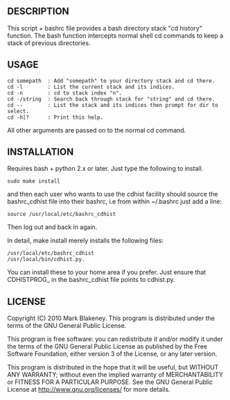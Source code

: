 ## DESCRIPTION

This script + bashrc file provides a bash directory stack "cd history"
function. The bash function intercepts normal shell cd commands to
keep a stack of previous directories.

## USAGE

    cd somepath  : Add "somepath" to your directory stack and cd there.
    cd -l        : List the current stack and its indices.
    cd -n        : cd to stack index "n".
    cd -/string  : Search back through stack for "string" and cd there.
    cd --        : List the stack and its indices then prompt for dir to select.
    cd -h|?      : Print this help.

All other arguments are passed on to the normal cd command.

## INSTALLATION

Requires bash + python 2.x or later. Just type the following to install.

    sudo make install

and then each user who wants to use the cdhist facility should source
the bashrc_cdhist file into their bashrc, i.e from within ~/.bashrc just
add a line:

    source /usr/local/etc/bashrc_cdhist

Then log out and back in again.

In detail, make install merely installs the following files:

    /usr/local/etc/bashrc_cdhist
    /usr/local/bin/cdhist.py.

You can install these to your home area if you prefer.
Just ensure that CDHISTPROG_ in the bashrc_cdhist file points to
cdhist.py.

## LICENSE

Copyright (C) 2010 Mark Blakeney. This program is distributed under the
terms of the GNU General Public License.

This program is free software: you can redistribute it and/or modify it
under the terms of the GNU General Public License as published by the
Free Software Foundation, either version 3 of the License, or any later
version.

This program is distributed in the hope that it will be useful, but
WITHOUT ANY WARRANTY; without even the implied warranty of
MERCHANTABILITY or FITNESS FOR A PARTICULAR PURPOSE. See the GNU General
Public License at <http://www.gnu.org/licenses/> for more details.
